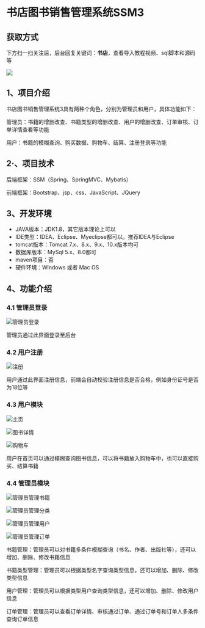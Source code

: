 # 书店图书销售管理系统SSM3
## 获取方式

下方扫一扫关注后，后台回复关键词：**书店**，查看导入教程视频、sql脚本和源码等

 ![](https://www.codeshop.fun/Typora-Images/202205281253739.png)

## 1、项目介绍

书店图书销售管理系统3具有两种个角色，分别为管理员和用户，具体功能如下：

管理员：书籍的增删改查、书籍类型的增删改查、用户的增删改查、订单审核、订单详情查看等功能

用户：书籍的模糊查询、购买数据、购物车、结算、注册登录等功能


## 2·、项目技术

后端框架：SSM（Spring、SpringMVC、Mybatis）

前端框架：Bootstrap、jsp、css、JavaScript、JQuery

## 3、开发环境

- JAVA版本：JDK1.8，其它版本理论上可以
- IDE类型：IDEA、Eclipse、Myeclipse都可以。推荐IDEA与Eclipse
- tomcat版本：Tomcat 7.x、8.x、9.x、10.x版本均可
- 数据库版本：MySql 5.x、8.0都可
- maven项目：否
- 硬件环境：Windows 或者 Mac OS


## 4、功能介绍

### 4.1 管理员登录

![管理员登录](https://www.codeshop.fun/Typora-Images/20220510210231.jpg)

管理员通过此界面登录至后台

### 4.2 用户注册

![注册](https://www.codeshop.fun/Typora-Images/20220510210211.jpg)

用户通过此界面注册信息，前端会自动校验注册信息是否合格，例如身份证号是否为18位等

### 4.3 用户模块

![主页](https://www.codeshop.fun/Typora-Images/20220510210206.jpg)

![图书详情](https://www.codeshop.fun/Typora-Images/20220510205553.jpg)

![购物车](https://www.codeshop.fun/Typora-Images/20220510210221.jpg)

用户在首页可以通过模糊查询图书信息，可以将书籍放入购物车中，也可以直接购买、结算书籍

### 4.4 管理员模块

![管理员管理书籍](https://www.codeshop.fun/Typora-Images/20220510205657.jpg)

![管理员管理分类](https://www.codeshop.fun/Typora-Images/20220510205700.jpg)

![管理员管理用户](https://www.codeshop.fun/Typora-Images/20220510205704.jpg)

![管理员管理订单](https://www.codeshop.fun/Typora-Images/20220510205710.jpg)  

书籍管理：管理员可以对书籍多条件模糊查询（书名、作者、出版社等），还可以增加、删除、修改书籍信息

书籍类型管理：管理员可以根据类型名字查询类型信息，还可以增加、删除、修改类型信息

用户管理：管理员可以根据类型用户查询类型信息，还可以增加、删除、修改用户信息

订单管理：管理员可以查看订单详情、审核通过订单、通过订单号和订单人多条件查询订单信息


